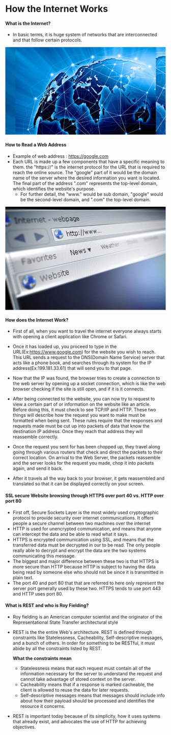 # How the Internet Works

#### What is the Internet?
- In basic terms, it is huge system of networks that are interconnected and that follow certain protocols. 

![internet](img/internet.jpg)

#### How to Read a Web Address
- Example of web address : https://google.com
- Each URL is made up a few 
  components that have a specific meaning to them. the "https://" is the internet protocol for the URL that is required to reach
  the online source. The "google" part of it would be the domain name of the server where the desired information you want is located. 
  The final part of the address ".com" represents the top-level domain, which identifies the website's purpose.
  - For further detail, the "www." would be sub domain, "google" would be the second-level domain, and ".com" the top-level domain.
  
![webaddress](img/webaddress.jpg)
  
#### How does the Internet Work?
- First of all, when you want to travel the internet everyone always starts with opening a client application like 
Chrome or Safari.


- Once it has loaded up, you proceed to type in the URL(Ex:https://www.google.com) for the website you wish to reach. 
This URL sends a request to the DNS(Domain Name Service) server that acts like a phone book, and searches through its system for the IP address(Ex:199.181.33.61)
 that will send you to that page. 

- Now that the IP was found, the browser tries to create a connection to the web server by opening up a socket connection, which is like the web browser checking if the
site is still open, and if it is it connects.

- After being connected to the website, you can now try to request to view a certain part of or information on the website like an article. Before doing this, 
it must check to see TCP/IP and HTTP. These two things will describe how the request you want to make must be formatted when being sent. 
These rules require that the responses and requests made must be cut up into packets of data that know the destination IP address. Once they reach that address they will reassemble
correctly.

- Once the request you sent for has been chopped up, they travel along going through various routers that check and direct the packets to their correct
location. On arrival to the Web Server, the packets reassemble and the server looks for the request you made, chop it into packets again, and send it back.

- After it travels all the way back to your browser, it gets reassembled and translated so that it can be displayed correctly on your screen.

#### SSL secure Website browsing through HTTPS over port 40 vs. HTTP over port 80
- First off, Secure Sockets Layer is the most widely used cryptographic protocol to provide security over internet communications. It offers people a secure channel between two machines 
over the internet
- HTTP is used for unencrypted communication, and means that anyone can intercept the data and be able to read what it says.
- HTTPS is encrypted communication using SSL, and means that the transferred data must be decrypted in our to be read. The only people really able to decrypt and encrypt the data
are the two systems communicating this message.
- The biggest and major difference between these two is that HTTPS is more secure than HTTP because HTTP is subject to having the data being read by someone else who should not be since it is 
transmitted in plain text.
- The port 40 and port 80 that that are referred to here only represent the server port generally used by these two. HTTPS tends to use port 443 and HTTP uses port 80.

#### What is REST and who is Roy Fielding?
- Roy fielding is an American computer scientist and the originator of the Representational State Transfer architectural style
- REST is the the entire Web's architecture. REST is defined through constraints like Statelessness, Cacheability, Self-descriptive messages, and a bunch of others. In order for something to be RESTful, it must abide
by all the constraints listed by REST.

  **What the constraints mean**
    - Statelessness means that each request must contain all of the information necessary for the server to understand the request and cannot take advantage of stored context on the server.
    - Cacheability means that if a response is marked cacheable, the client is allowed to reuse the data for later requests.
    - Self-descriptive messages means that messages should include info about how their payload should be processed and identifies the resource it concerns.
    
-  REST is important today because of its simplicity, how it uses systems that already exist, and advocates the use of HTTP for achieving objectives. 